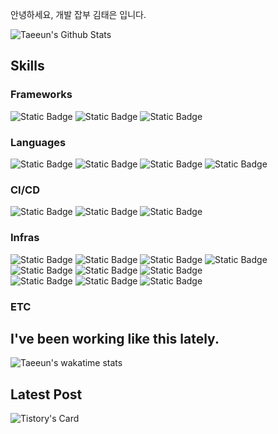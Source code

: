 안녕하세요, 개발 잡부 김태은 입니다.

![Taeeun's Github Stats](https://github-readme-stats-plum-five-48.vercel.app/api?username=xodms1701&count_private=true&show_icons=true&&theme=radical)

## Skills

### Frameworks
![Static Badge](https://img.shields.io/badge/nestjs-%23E0234E?style=for-the-badge&logo=nestjs&logoColor=white)
![Static Badge](https://img.shields.io/badge/Flutter-%2302569B?style=for-the-badge&logo=flutter&logoColor=white)
![Static Badge](https://img.shields.io/badge/React-%2361DAFB?style=for-the-badge&logo=react&logoColor=black)

### Languages
![Static Badge](https://img.shields.io/badge/typescript-%233178C6?style=for-the-badge&logo=typescript&logoColor=white)
![Static Badge](https://img.shields.io/badge/Javascript-%23F7DF1E?style=for-the-badge&logo=javascript&logoColor=black)
![Static Badge](https://img.shields.io/badge/Dart-%230175C2?style=for-the-badge&logo=dart&logoColor=white)
![Static Badge](https://img.shields.io/badge/Python-%233776AB?style=for-the-badge&logo=python&logoColor=white)

### CI/CD
![Static Badge](https://img.shields.io/badge/Github_Actions-%232088FF?style=for-the-badge&logo=githubactions&logoColor=white)
![Static Badge](https://img.shields.io/badge/ArgoCD-%23EF7B4D?style=for-the-badge&logo=argo&logoColor=white)
![Static Badge](https://img.shields.io/badge/Firebase-%23FFCA28?style=for-the-badge&logo=firebase&logoColor=black)

### Infras
![Static Badge](https://img.shields.io/badge/Apache_Airflow-%23017CEE?style=for-the-badge&logo=apacheairflow&logoColor=white)
![Static Badge](https://img.shields.io/badge/Amazon_SQS-%23FF4F8B?style=for-the-badge&logo=amazonsqs&logoColor=white)
![Static Badge](https://img.shields.io/badge/Redis-%23DC382D?style=for-the-badge&logo=redis&logoColor=white)
![Static Badge](https://img.shields.io/badge/Amazon_S3-%23569A31?style=for-the-badge&logo=amazons3&logoColor=white)
<br />
![Static Badge](https://img.shields.io/badge/docker-%232496ED?style=for-the-badge&logo=docker&logoColor=white)
![Static Badge](https://img.shields.io/badge/kubernetes-%23326CE5?style=for-the-badge&logo=kubernetes&logoColor=white)
![Static Badge](https://img.shields.io/badge/Helm-%230F1689?style=for-the-badge&logo=helm&logoColor=white)
<br />
![Static Badge](https://img.shields.io/badge/Elastic_Search-%23005571?style=for-the-badge&logo=elasticsearch&logoColor=white)
![Static Badge](https://img.shields.io/badge/Fluent_Bit-%2349BDA5?style=for-the-badge&logo=fluentbit&logoColor=white)
![Static Badge](https://img.shields.io/badge/Kibana-%23005571?style=for-the-badge&logo=kibana&logoColor=white)

### ETC


## I've been working like this lately.
![Taeeun's wakatime stats](https://github-readme-stats-plum-five-48.vercel.app/api/wakatime?username=xodms1701)

## Latest Post
![Tistory's Card](https://github-readme-tistory-card.vercel.app/api?name=samuel-alter1128&postId=27&theme=tistory)
